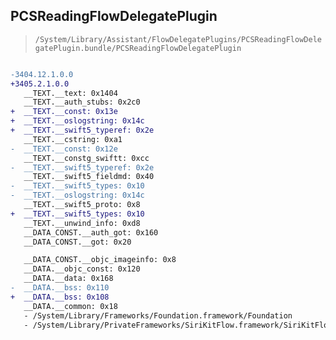 ## PCSReadingFlowDelegatePlugin

> `/System/Library/Assistant/FlowDelegatePlugins/PCSReadingFlowDelegatePlugin.bundle/PCSReadingFlowDelegatePlugin`

```diff

-3404.12.1.0.0
+3405.2.1.0.0
   __TEXT.__text: 0x1404
   __TEXT.__auth_stubs: 0x2c0
+  __TEXT.__const: 0x13e
+  __TEXT.__oslogstring: 0x14c
+  __TEXT.__swift5_typeref: 0x2e
   __TEXT.__cstring: 0xa1
-  __TEXT.__const: 0x12e
   __TEXT.__constg_swiftt: 0xcc
-  __TEXT.__swift5_typeref: 0x2e
   __TEXT.__swift5_fieldmd: 0x40
-  __TEXT.__swift5_types: 0x10
-  __TEXT.__oslogstring: 0x14c
   __TEXT.__swift5_proto: 0x8
+  __TEXT.__swift5_types: 0x10
   __TEXT.__unwind_info: 0xd8
   __DATA_CONST.__auth_got: 0x160
   __DATA_CONST.__got: 0x20

   __DATA_CONST.__objc_imageinfo: 0x8
   __DATA.__objc_const: 0x120
   __DATA.__data: 0x168
-  __DATA.__bss: 0x110
+  __DATA.__bss: 0x108
   __DATA.__common: 0x18
   - /System/Library/Frameworks/Foundation.framework/Foundation
   - /System/Library/PrivateFrameworks/SiriKitFlow.framework/SiriKitFlow

```
